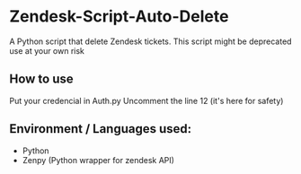 # Zendesk-Script-Auto-Delete
A Python script that delete Zendesk tickets.
This script might be deprecated use at your own risk

## How to use
Put your credencial in Auth.py
Uncomment the line 12 (it's here for safety)

## Environment / Languages used:
- Python
- Zenpy (Python wrapper for zendesk API)
